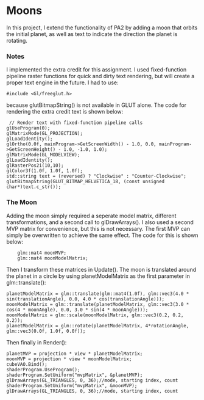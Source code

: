 # Moons

In this project, I extend the functionality of PA2 by adding a moon that orbits the initial planet, as well as text to indicate the direction the planet is rotating.

### Notes

I implemented the extra credit for this assignment. I used fixed-function pipeline raster functions for quick and dirty text rendering, but will create a proper text engine in the future. I had to use:

    #include <Gl/freeglut.h>

because glutBitmapString() is not available in GLUT alone. The code for rendering the extra credit text is shown below:

     // Render text with fixed-function pipeline calls
    glUseProgram(0);
    glMatrixMode(GL_PROJECTION);
    glLoadIdentity();
    glOrtho(0.0f, mainProgram->GetScreenWidth() - 1.0, 0.0, mainProgram->GetScreenHeight() - 1.0, -1.0, 1.0);
    glMatrixMode(GL_MODELVIEW);
    glLoadIdentity();
    glRasterPos2i(10,10);
    glColor3f(1.0f, 1.0f, 1.0f);
    std::string text = (reversed) ? "Clockwise" : "Counter-Clockwise";
    glutBitmapString(GLUT_BITMAP_HELVETICA_18, (const unsigned char*)text.c_str());

### The Moon

Adding the moon simply required a seperate model matrix, different transformations, and a second call to glDrawArrays(). I also used a second MVP matrix for convenience, but this is not necessary. The first MVP can simply be overwritten to achieve the same effect. The code for this is shown below:

        glm::mat4 moonMVP;
        glm::mat4 moonModelMatrix;

Then I transform these matrices in Update(). The moon is translated around the planet in a circle by using planetModelMatrix as the first parameter in glm::translate():

    planetModelMatrix = glm::translate(glm::mat4(1.0f), glm::vec3(4.0 * sin(translationAngle), 0.0, 4.0 * cos(translationAngle)));
    moonModelMatrix = glm::translate(planetModelMatrix, glm::vec3(3.0 * cos(4 * moonAngle), 0.0, 3.0 * sin(4 * moonAngle)));
    moonModelMatrix = glm::scale(moonModelMatrix, glm::vec3(0.2, 0.2, 0.2));
    planetModelMatrix = glm::rotate(planetModelMatrix, 4*rotationAngle, glm::vec3(0.0f, 1.0f, 0.0f));

Then finally in Render():

    planetMVP = projection * view * planetModelMatrix;
    moonMVP = projection * view * moonModelMatrix;
    cubeVAO.Bind();
    shaderProgram.UseProgram();
    shaderProgram.SetUniform("mvpMatrix", &planetMVP);
    glDrawArrays(GL_TRIANGLES, 0, 36);//mode, starting index, count
    shaderProgram.SetUniform("mvpMatrix", &moonMVP);
    glDrawArrays(GL_TRIANGLES, 0, 36);//mode, starting index, count
 
